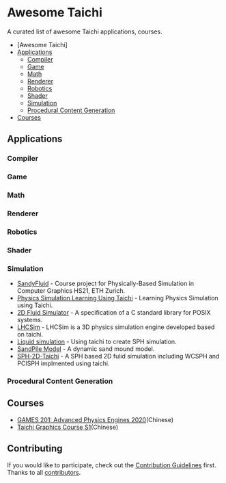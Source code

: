 # Awesome Taichi
A curated list of awesome Taichi applications, courses.

- [Awesome Taichi]
- [Applications](#applications)
    - [Compiler](#compiler)
    - [Game](#game)
    - [Math](#math)
    - [Renderer](#renderer)
  - [Robotics](#robotics)
  - [Shader](#shader)
  - [Simulation](#simulation)
  - [Procedural Content Generation](#procedural-content-generation)
- [Courses](#courses)


## Applications

### **Compiler**


### **Game**


### **Math**


### **Renderer**


### **Robotics**


### **Shader**


### **Simulation**



* [SandyFluid](https://github.com/ethz-pbs21/SandyFluid) - Course project for Physically-Based Simulation in Computer Graphics HS21, ETH Zurich.
* [Physics Simulation Learning Using Taichi](https://github.com/Morcki/cgPhysics) - Learning Physics Simulation using Taichi.
* [2D Fluid Simulator](https://github.com/takah29/2d-fluid-simulator) - A specification of a C standard library for POSIX systems.
* [LHCSim](https://github.com/Robslhc/LHCSim) - LHCSim is a 3D physics simulation engine developed based on taichi.
* [Liquid simulation](https://github.com/lyd405121/wcsph) - Using taichi to create SPH simulation. 
* [SandPile Model](https://github.com/darkwuta/2021_taichi_course_homework) - A dynamic sand mound model.
* [SPH-2D-Taichi](https://github.com/MmmmHeee/SPH-2D-Taichi) - A SPH based 2D fulid simulation including WCSPH and PCISPH implmented using taichi.

### **Procedural Content Generation**



## Courses

* [GAMES 201: Advanced Physics Engines ](https://github.com/taichi-dev/games201)[2020](https://github.com/taichi-dev/games201)(Chinese)
* [Taichi Graphics Course S1](https://github.com/taichiCourse01)(Chinese)


## **Contributing**

If you would like to participate, check out the [Contribution Guidelines](https://github.com/taichi-dev/taichi/blob/master/CONTRIBUTING.md) first. Thanks to all [contributors](https://github.com/taichi-dev/taichi/graphs/contributors).

